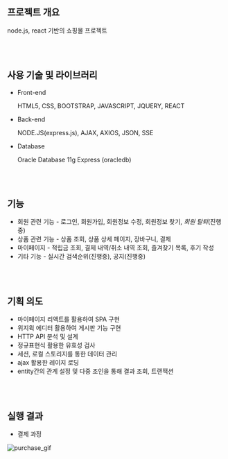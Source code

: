 ## 프로젝트 개요

node.js, react 기반의 쇼핑몰 프로젝트

<br/>

<br/>

## 사용 기술 및 라이브러리

* Front-end

  HTML5, CSS, BOOTSTRAP, JAVASCRIPT, JQUERY, REACT

* Back-end

  NODE.JS(express.js), AJAX, AXIOS, JSON, SSE

* Database 

  Oracle Database 11g Express (oracledb)

<br/>

<br/>

## 기능

* 회원 관련 기능 - 로그인, 회원가입, 회원정보 수정, 회원정보 찾기, *회원 탈퇴*(진행중)
* 상품 관련 기능 - 상품 조회, 상품 상세 페이지, 장바구니, 결제 	
* 마이페이지 - 적립금 조회, 결제 내역/취소 내역 조회, 즐겨찾기 목록, 후기 작성
* 기타 기능 - 실시간 검색순위(진행중), 공지(진행중)

<br/>

<br/>

## 기획 의도

* 마이페이지 리액트를 활용하여 SPA 구현
* 위지윅 에디터 활용하여 게시판 기능 구현
* HTTP API 분석 및 설계
* 정규표현식 활용한 유효성 검사
* 세션, 로컬 스토리지를 통한 데이터 관리
* ajax 활용한 레이지 로딩
* entity간의 관계 설정 및 다중 조인을 통해 결과 조회, 트랜잭션

<br/>

<br/>

## 실행 결과

* 결제 과정

  

![purchase_gif](https://user-images.githubusercontent.com/56527636/66799405-d9f7eb80-ef4b-11e9-89e2-0742345adba6.gif)



